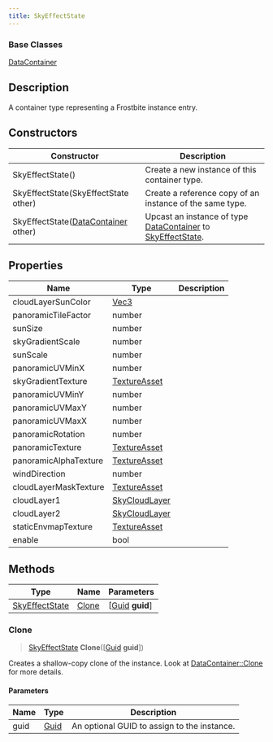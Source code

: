 ```yaml
---
title: SkyEffectState
---
```

### Base Classes

[DataContainer](/vext/ref/shared/class/datacontainer)

## Description

A container type representing a Frostbite instance entry.

## Constructors

| Constructor                                                               | Description                                                                                                         |
| ------------------------------------------------------------------------- | ------------------------------------------------------------------------------------------------------------------- |
| SkyEffectState()                                                          | Create a new instance of this container type.                                                                       |
| SkyEffectState(SkyEffectState other)                                      | Create a reference copy of an instance of the same type.                                                            |
| SkyEffectState([DataContainer](/vext/ref/shared/class/datacontainer) other) | Upcast an instance of type [DataContainer](/vext/ref/shared/class/datacontainer) to [SkyEffectState](SkyEffectState). |

## Properties

| Name                  | Type                              | Description |
| --------------------- | --------------------------------- | ----------- |
| cloudLayerSunColor    | [Vec3](/vext/ref/shared/class/vec3) |             |
| panoramicTileFactor   | number                            |             |
| sunSize               | number                            |             |
| skyGradientScale      | number                            |             |
| sunScale              | number                            |             |
| panoramicUVMinX       | number                            |             |
| skyGradientTexture    | [TextureAsset](TextureAsset)      |             |
| panoramicUVMinY       | number                            |             |
| panoramicUVMaxY       | number                            |             |
| panoramicUVMaxX       | number                            |             |
| panoramicRotation     | number                            |             |
| panoramicTexture      | [TextureAsset](TextureAsset)      |             |
| panoramicAlphaTexture | [TextureAsset](TextureAsset)      |             |
| windDirection         | number                            |             |
| cloudLayerMaskTexture | [TextureAsset](TextureAsset)      |             |
| cloudLayer1           | [SkyCloudLayer](SkyCloudLayer)    |             |
| cloudLayer2           | [SkyCloudLayer](SkyCloudLayer)    |             |
| staticEnvmapTexture   | [TextureAsset](TextureAsset)      |             |
| enable                | bool                              |             |

## Methods

| Type                             | Name            | Parameters                                     |
| -------------------------------- | --------------- | ---------------------------------------------- |
| [SkyEffectState](SkyEffectState) | [Clone](#clone) | \[[Guid](/vext/ref/shared/class/guid) **guid**\] |

### Clone

> [SkyEffectState](SkyEffectState) **Clone**(\[[Guid](/vext/ref/shared/class/guid) **guid**\])

Creates a shallow-copy clone of the instance. Look at [DataContainer::Clone](/vext/ref/shared/class/datacontainer#clone) for more details.

#### Parameters

| Name | Type         | Description                                 |
| ---- | ------------ | ------------------------------------------- |
| guid | [Guid](Guid) | An optional GUID to assign to the instance. |
